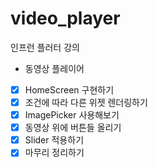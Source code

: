 # video_player

인프런 플러터 강의
 - 동영상 플레이어
 
 - [x] HomeScreen 구현하기
 - [x] 조건에 따라 다른 위젯 렌더링하기
 - [x] ImagePicker 사용해보기
 - [x] 동영상 위에 버튼들 올리기
 - [x] Slider 적용하기
 - [x] 마무리 정리하기